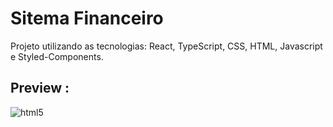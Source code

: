 # Sitema Financeiro

Projeto utilizando as tecnologias: React, TypeScript, CSS, HTML, Javascript e Styled-Components.

## Preview :

<img align="center" alt="html5" src="https://cdn.discordapp.com/attachments/773787772167127071/908865962147717140/previewsistema.png"/>
